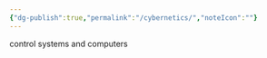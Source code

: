 ```yaml
---
{"dg-publish":true,"permalink":"/cybernetics/","noteIcon":""}
---
```


control systems and computers
